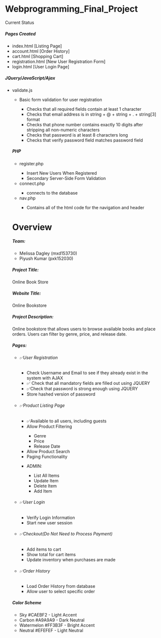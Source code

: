 # Webprogramming_Final_Project

Current Status

<h5>Pages Created </h5>
<ul><li>index.html [Listing Page] </li>
<li>account.html [Order History] </li>
<li>cart.html [Shopping Cart] </li>
<li>registration.html [New User Registration Form] </li>
<li>login.html [User Login Page]</li>
</ul>
<h5>JQuery/JavaScript/Ajax</h5>
<ul><li>validate.js</li>
<ul><li>Basic form validation for user registration</li>
<ul><li>Checks that all required fields contain at least 1 character</li>
<li> Checks that email address is in string + @ + string + . + string[3] format</li>
 <li> Checks that phone number contains exactly 10 digits after stripping all non-numeric characters</li>
 <li> Checks that password is at least 8 characters long</li>
 <li>Checks that verify password field matches password field</li>
 </ul>
 </ul>
 
 <h5>PHP</h5>
 <ul><li>register.php</li>
 <ul><li>Insert New Users When Registered</li>
 <li>Secondary Server-Side Form Validation</li></ul>
 <li>connect.php</li>
 <ul><li>connects to the database</li></ul>
 <li>nav.php</li>
 <ul><li>Contains all of the html code for the navigation and header</li></ul>
 </ul>
 
 <h1>Overview</h1>
 <h5>Team:</h5>
 <ul><li>Melissa Dagley (mxd153730)</li>
 <li>Piyush Kumar (pxk152030)</li>
 </ul>
	
<h5>Project Title:</h5>
<p>Online Book Store</p>

<h5>Website Title:</h5>
<p>Online Bookstore</p>

<h5>Project Description:</h5>
<p>Online bookstore that allows users to browse available books and place orders. Users can filter by genre, price, and release date.</p>
	
<h5>Pages:</h5>
<ul><li><h6>&#9989;User Registration</h6></li>
<ul><li>Check Username and Email to see if they already exist in the system with AJAX</li>
<li>&#9989; Check that all mandatory fields are filled out using JQUERY</li>
<li>&#9989;Check that password is strong enough using JQUERY</li>
<li>Store hashed version of password</li></ul>
<li><h6>&#9989;Product Listing Page</h6></li>
<ul><li>&#9989;Available to all users, including guests</li>
<li>Allow Product Filtering</li>
<ul><li>Genre</li>
<li>Price</li>
<li>Release Date</li></ul>
<li>Allow Product Search</li>
<li>Paging Functionality</li></ul>
<ul><li><h7>ADMIN:</h7></li>
<ul><li>List All Items</li>
<li>Update Item</li>
<li>Delete Item</li>
<li>Add Item</li></ul></ul>
<li><h6>&#9989;User Login</h6></li>
<ul><li>Verify Login Information</li>
<li>Start new user session</li></ul>
<li><h6>&#9989;Checkout(Do Not Need to Process Payment)</h6></li>
<ul><li>Add items to cart</li>
<li>Show total for cart items</li>
<li>Update inventory when purchases are made</li></ul>
<li><h6>&#9989;Order History</h6></li>
<ul><li>Load Order History from database</li>
<li>Allow user to select specific order</li></ul>
</ul>
	
 <h5>Color Scheme</h5>

<ul><li>Sky #CAEBF2 - Light Accent</li>
<li>Carbon #A9A9A9  - Dark Neutral</li>
<li>Watermelon #FF3B3F - Bright Accent</li>
<li>Neutral #EFEFEF  - Light Neutral</li>
</ul>


